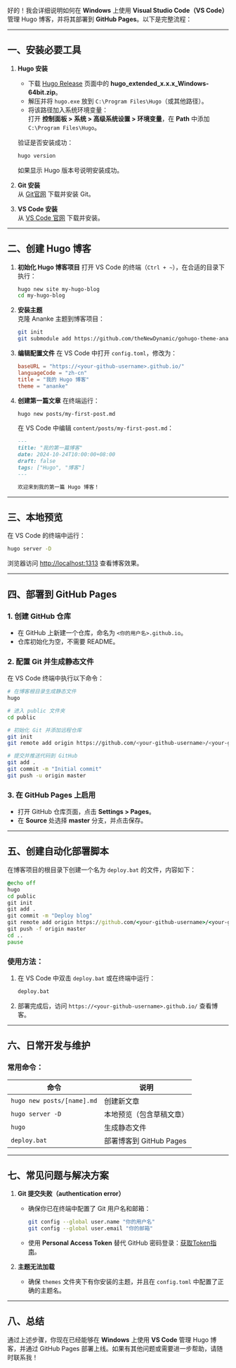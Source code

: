 好的！我会详细说明如何在 **Windows** 上使用 **Visual Studio Code（VS Code）** 管理 Hugo 博客，并将其部署到 **GitHub Pages**。以下是完整流程：

---

## 一、安装必要工具

1. **Hugo 安装**  
   - 下载 [Hugo Release](https://github.com/gohugoio/hugo/releases) 页面中的 **hugo_extended_x.x.x_Windows-64bit.zip**。
   - 解压并将 `hugo.exe` 放到 `C:\Program Files\Hugo`（或其他路径）。
   - 将该路径加入系统环境变量：  
     打开 **控制面板 > 系统 > 高级系统设置 > 环境变量**，在 **Path** 中添加 `C:\Program Files\Hugo`。

   验证是否安装成功：
   ```bash
   hugo version
   ```
   如果显示 Hugo 版本号说明安装成功。

2. **Git 安装**  
   从 [Git官网](https://git-scm.com/) 下载并安装 Git。

3. **VS Code 安装**  
   从 [VS Code 官网](https://code.visualstudio.com/) 下载并安装。

---

## 二、创建 Hugo 博客

1. **初始化 Hugo 博客项目**
   打开 VS Code 的终端（`Ctrl + ~`），在合适的目录下执行：
   ```bash
   hugo new site my-hugo-blog
   cd my-hugo-blog
   ```

2. **安装主题**  
   克隆 Ananke 主题到博客项目：
   ```bash
   git init
   git submodule add https://github.com/theNewDynamic/gohugo-theme-ananke.git themes/ananke
   ```

3. **编辑配置文件**
   在 VS Code 中打开 `config.toml`，修改为：
   ```toml
   baseURL = "https://<your-github-username>.github.io/"
   languageCode = "zh-cn"
   title = "我的 Hugo 博客"
   theme = "ananke"
   ```

4. **创建第一篇文章**
   在终端运行：
   ```bash
   hugo new posts/my-first-post.md
   ```

   在 VS Code 中编辑 `content/posts/my-first-post.md`：
   ```markdown
   ---
   title: "我的第一篇博客"
   date: 2024-10-24T10:00:00+08:00
   draft: false
   tags: ["Hugo", "博客"]
   ---

   欢迎来到我的第一篇 Hugo 博客！
   ```

---

## 三、本地预览

在 VS Code 的终端中运行：
```bash
hugo server -D
```
浏览器访问 [http://localhost:1313](http://localhost:1313) 查看博客效果。

---

## 四、部署到 GitHub Pages

### 1. 创建 GitHub 仓库  
- 在 GitHub 上新建一个仓库，命名为 `<你的用户名>.github.io`。  
- 仓库初始化为空，不需要 README。

### 2. 配置 Git 并生成静态文件
在 VS Code 终端中执行以下命令：
```bash
# 在博客根目录生成静态文件
hugo

# 进入 public 文件夹
cd public

# 初始化 Git 并添加远程仓库
git init
git remote add origin https://github.com/<your-github-username>/<your-github-username>.github.io.git

# 提交并推送代码到 GitHub
git add .
git commit -m "Initial commit"
git push -u origin master
```

### 3. 在 GitHub Pages 上启用
- 打开 GitHub 仓库页面，点击 **Settings > Pages**。
- 在 **Source** 处选择 **master** 分支，并点击保存。

---

## 五、创建自动化部署脚本

在博客项目的根目录下创建一个名为 `deploy.bat` 的文件，内容如下：
```bat
@echo off
hugo
cd public
git init
git add .
git commit -m "Deploy blog"
git remote add origin https://github.com/<your-github-username>/<your-github-username>.github.io.git
git push -f origin master
cd ..
pause
```

### 使用方法：
1. 在 VS Code 中双击 `deploy.bat` 或在终端中运行：
   ```bash
   deploy.bat
   ```
2. 部署完成后，访问 `https://<your-github-username>.github.io/` 查看博客。

---

## 六、日常开发与维护

### 常用命令：
| 命令                      | 说明                            |
|---------------------------|---------------------------------|
| `hugo new posts/[name].md` | 创建新文章                     |
| `hugo server -D`           | 本地预览（包含草稿文章）        |
| `hugo`                    | 生成静态文件                   |
| `deploy.bat`              | 部署博客到 GitHub Pages        |

---

## 七、常见问题与解决方案

1. **Git 提交失败（authentication error）**  
   - 确保你已在终端中配置了 Git 用户名和邮箱：
     ```bash
     git config --global user.name "你的用户名"
     git config --global user.email "你的邮箱"
     ```
   - 使用 **Personal Access Token** 替代 GitHub 密码登录：[获取Token指南](https://docs.github.com/en/authentication/keeping-your-account-and-data-secure/creating-a-personal-access-token)。

2. **主题无法加载**  
   - 确保 `themes` 文件夹下有你安装的主题，并且在 `config.toml` 中配置了正确的主题名。

---

## 八、总结

通过上述步骤，你现在已经能够在 **Windows** 上使用 **VS Code** 管理 Hugo 博客，并通过 GitHub Pages 部署上线。如果有其他问题或需要进一步帮助，请随时联系我！